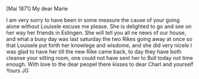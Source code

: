  [Mai 1871]
My dear Marie

I am very sorry to have been in some measure the cause of your going alone without Louisele excuse me please. She is delighted to go and see on her way her friends in Eslingen. She will tell you all ne news of our house, and what a busy day was last saturday the two Rikes going away at once so that Louisele put forth her knowlege and wisdome, and she did very nicele I was glad to have her till the new Rike came back, to day they have both cleanse your sitting room, one could not have sent her to Boll today not time enough. With love to the dear peopel there kisses to dear Charl and yourself
 Yours JG
